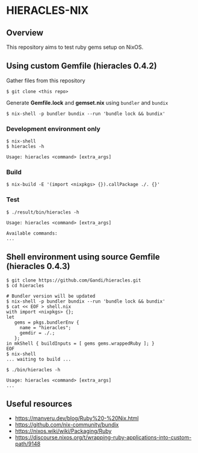 # HIERACLES-NIX

## Overview

This repository aims to test ruby gems setup on NixOS.

## Using custom Gemfile (hieracles 0.4.2)

Gather files from this repository

```shell
$ git clone <this repo>
```
Generate **Gemfile.lock** and **gemset.nix** using `bundler` and `bundix`

```shell
$ nix-shell -p bundler bundix --run 'bundle lock && bundix'
```

### Development environment only

```
$ nix-shell
$ hieracles -h

Usage: hieracles <command> [extra_args] 
```

### Build

```shell
$ nix-build -E '(import <nixpkgs> {}).callPackage ./. {}'
```

### Test

```shell
$ ./result/bin/hieracles -h

Usage: hieracles <command> [extra_args]

Available commands:
...
```

## Shell environment using source Gemfile (hieracles 0.4.3)

```shell
$ git clone https://github.com/Gandi/hieracles.git
$ cd hieracles

# Bundler version will be updated
$ nix-shell -p bundler bundix --run 'bundle lock && bundix'
$ cat << EOF > shell.nix
with import <nixpkgs> {};
let
   gems = pkgs.bundlerEnv {
     name = "hieracles";
     gemdir = ./.;
   };
in mkShell { buildInputs = [ gems gems.wrappedRuby ]; }
EOF
$ nix-shell
... waiting to build ...

$ ./bin/hieracles -h

Usage: hieracles <command> [extra_args] 
...
```

## Useful resources

- https://manveru.dev/blog/Ruby%20-%20Nix.html
- https://github.com/nix-community/bundix
- https://nixos.wiki/wiki/Packaging/Ruby
- https://discourse.nixos.org/t/wrapping-ruby-applications-into-custom-path/9148
